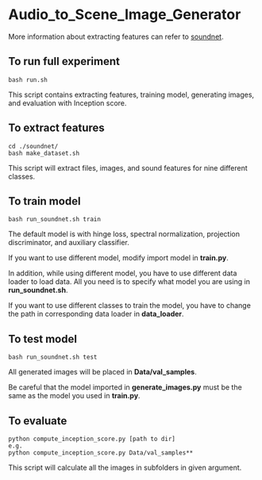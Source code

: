 # Audio_to_Scene_Image_Generator

More information about extracting features can refer to
[soundnet](./soundnet).

## To run full experiment
```
bash run.sh
```
This script contains extracting features, training model, generating images,
and evaluation with Inception score.

## To extract features
```
cd ./soundnet/
bash make_dataset.sh
```
This script will extract files, images, and sound features for nine different
classes.

## To train model
```
bash run_soundnet.sh train
```
The default model is with hinge loss, spectral normalization, projection
discriminator, and auxiliary classifier.

If you want to use different model, modify import model in **train.py**.

In addition, while using different model, you have to use different data loader
to load data. All you need is to specify what model you are using in
**run_soundnet.sh**.

If you want to use different classes to train the model, you have to change the
path in corresponding data loader in **data_loader**.

## To test model
```
bash run_soundnet.sh test
```
All generated images will be placed in **Data/val_samples**.

Be careful that the model imported in **generate_images.py** must be the same
as the model you used in **train.py**.

## To evaluate
```
python compute_inception_score.py [path to dir]
e.g.
python compute_inception_score.py Data/val_samples**
```
This script will calculate all the images in subfolders in given argument.
